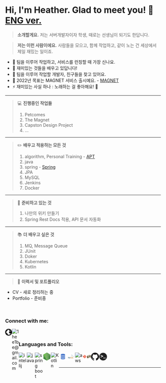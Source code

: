 

<!--
**HanInJu/HanInJu** is a ✨ _special_ ✨ repository because its `README.md` (this file) appears on your GitHub profile.

Here are some ideas to get you started:

- 🔭 I’m currently working on ...
- 🌱 I’m currently learning ...
- 👯 I’m looking to collaborate on ...
- 🤔 I’m looking for help with ...
- 💬 Ask me about ...
- 📫 How to reach me: ...
- 😄 Pronouns: ...
- ⚡ Fun fact: ...
-->



# Hi, I'm Heather. Glad to meet you! 👋  [ENG ver.][engver]

> **소개할게요.**
> 저는 서버개발자이자 학생, 때로는 선생님이 되기도 한답니다.

> **저는 이런 사람이에요.**
> 사람들을 모으고, 함께 작업하고, 같이 노는 건 세상에서 제일 재밌는 일이죠.

- 🔭 팀을 이루어 작업하고, 서비스를 런칭할 때 가장 신나요.
- 🌱 재미있는 것들을 배우고 있답니다!
- 👯 팀을 이루어 작업할 개발자, 친구들을 찾고 있어요.
- 🥅 2022년 목표는 MAGNET 서비스 출시예요. - [MAGNET]
- ⚡ 재미있는 사실 하나 : 노래하는 걸 좋아해요! 🎤
-----
> 💻 **진행중인 작업들** 
> 1. Petcomes
> 2. The Magnet
> 3. Capston Design Project
> 4. ...
----
> ✏️ **배우고 적용하는 모든 것** 
> 1. algorithm, Personal Training - [APT]
> 2. java
> 3. spring - [Spring]
> 4. JPA
> 5. MySQL
> 6. Jenkins
> 7. Docker
----
>📖 **준비하고 있는 것**
> 1. 나만의 위키 만들기
> 2. Spring Rest Docs 적용, API 문서 자동화

----
> 📚 **더 배우고 싶은 것**
> 1. MQ, Message Queue
> 2. JUnit 
> 3. Doker
> 4. Kubernetes
> 5. Kotlin

---
> 📑 **이력서 및 포트폴리오**
- CV - 새로 정리하는 중
- Portfolio - 준비중

<br/>

### Connect with me:

[<img align="left" alt="25-write.tistory.com" width="22px" src="https://raw.githubusercontent.com/iconic/open-iconic/master/svg/globe.svg" />][website]
[<img align="left" alt="1hee1be@gmail.com" width="22px" src="https://img.icons8.com/ios-filled/50/000000/gmail-new.png"/>][gmail]

<br />

### Languages and Tools:

[<img align="left" alt="intellij" width="26px" src="https://img.icons8.com/color/48/000000/intellij-idea.png" />][website]
[<img align="left" alt="java" width="26px" src="https://img.icons8.com/color/48/000000/java-coffee-cup-logo--v2.png"/>][MAGNET]
[<img align="left" alt="spring boot" width="26px" src="https://img.icons8.com/color/48/000000/spring-logo.png"/>][MAGNET]
[<img align="left" alt="Node.js" width="26px" src="https://raw.githubusercontent.com/github/explore/80688e429a7d4ef2fca1e82350fe8e3517d3494d/topics/nodejs/nodejs.png" />][readngpiece]
[<img align="left" alt="Kotlin" width="26px"  src="https://img.icons8.com/color/48/000000/kotlin.png"/>][site]
[<img align="left" alt="SQL" width="26px" src="https://raw.githubusercontent.com/github/explore/80688e429a7d4ef2fca1e82350fe8e3517d3494d/topics/sql/sql.png" />][website]
[<img align="left" alt="MySQL" width="26px" src="https://raw.githubusercontent.com/github/explore/80688e429a7d4ef2fca1e82350fe8e3517d3494d/topics/mysql/mysql.png" />][MAGNET]
[<img align="left" alt="aws" width="26px" src="https://img.icons8.com/color/48/000000/amazon-web-services.png"/>][MAGNET]
[<img align="left" alt="Git" width="26px" src="https://raw.githubusercontent.com/github/explore/80688e429a7d4ef2fca1e82350fe8e3517d3494d/topics/git/git.png" />][website]
[<img align="left" alt="GitHub" width="26px" src="https://raw.githubusercontent.com/github/explore/78df643247d429f6cc873026c0622819ad797942/topics/github/github.png" />][website]
[<img align="left" alt="Terminal" width="26px" src="https://raw.githubusercontent.com/github/explore/80688e429a7d4ef2fca1e82350fe8e3517d3494d/topics/terminal/terminal.png" />][website]

<br />
<br />

[website]: https://25-write.tistory.com
[gmail]: 1hee1be@gmail.com
[MAGNET]: https://github.com/DevCommunity-ko
[Spring]: https://github.com/HanInJu/bibimbap-cloud
[readngpiece]: https://github.com/HanInJu/Wants-Server
[site]: https://github.com/HanInJu/site
[engver]: https://github.com/HanInJu/HanInJu/blob/main/README-ENG.md
[APT]: https://github.com/HanInJu/algorithmPT

---

